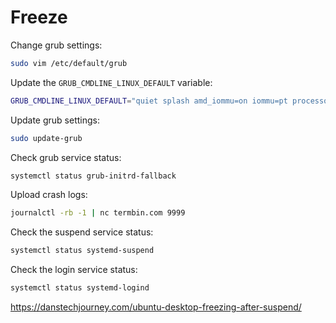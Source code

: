 # Freeze

Change grub settings:
```bash
sudo vim /etc/default/grub
```

Update the `GRUB_CMDLINE_LINUX_DEFAULT` variable:
```bash
GRUB_CMDLINE_LINUX_DEFAULT="quiet splash amd_iommu=on iommu=pt processor.max_cstate=5 rcu_nocbs=0_11"
```

Update grub settings:
```bash
sudo update-grub
```

Check grub service status:
```bash
systemctl status grub-initrd-fallback
```

Upload crash logs:
```bash
journalctl -rb -1 | nc termbin.com 9999
```

Check the suspend service status:
```bash
systemctl status systemd-suspend
```

Check the login service status:
```bash
systemctl status systemd-logind
```

https://danstechjourney.com/ubuntu-desktop-freezing-after-suspend/

